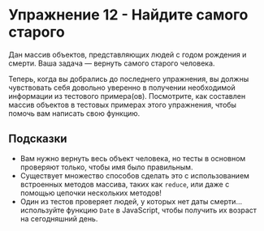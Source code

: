 # Упражнение 12 - Найдите самого старого

Дан массив объектов, представляющих людей с годом рождения и смерти. Ваша задача — вернуть самого старого человека.

Теперь, когда вы добрались до последнего упражнения, вы должны чувствовать себя довольно уверенно в получении необходимой информации из тестового примера(ов). Посмотрите, как составлен массив объектов в тестовых примерах этого упражнения, чтобы помочь вам написать свою функцию.

## Подсказки
- Вам нужно вернуть весь объект человека, но тесты в основном проверяют только, чтобы имя было правильным.
- Существует множество способов сделать это с использованием встроенных методов массива, таких как `reduce`, или даже с помощью цепочки нескольких методов!
- Один из тестов проверяет людей, у которых нет даты смерти... используйте функцию `Date` в JavaScript, чтобы получить их возраст на сегодняшний день.